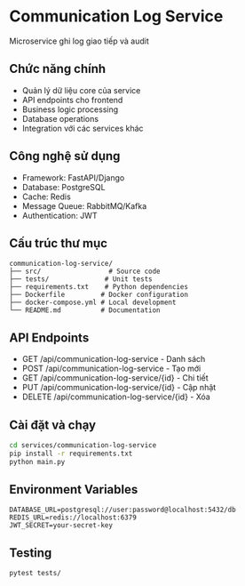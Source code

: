 # Communication Log Service

Microservice ghi log giao tiếp và audit

## Chức năng chính
- Quản lý dữ liệu core của service
- API endpoints cho frontend
- Business logic processing
- Database operations
- Integration với các services khác

## Công nghệ sử dụng
- Framework: FastAPI/Django
- Database: PostgreSQL
- Cache: Redis
- Message Queue: RabbitMQ/Kafka
- Authentication: JWT

## Cấu trúc thư mục
```
communication-log-service/
├── src/                 # Source code
├── tests/              # Unit tests
├── requirements.txt    # Python dependencies
├── Dockerfile         # Docker configuration
├── docker-compose.yml # Local development
└── README.md          # Documentation
```

## API Endpoints
- GET /api/communication-log-service - Danh sách
- POST /api/communication-log-service - Tạo mới
- GET /api/communication-log-service/{id} - Chi tiết
- PUT /api/communication-log-service/{id} - Cập nhật
- DELETE /api/communication-log-service/{id} - Xóa

## Cài đặt và chạy
```bash
cd services/communication-log-service
pip install -r requirements.txt
python main.py
```

## Environment Variables
```env
DATABASE_URL=postgresql://user:password@localhost:5432/db
REDIS_URL=redis://localhost:6379
JWT_SECRET=your-secret-key
```

## Testing
```bash
pytest tests/
```
